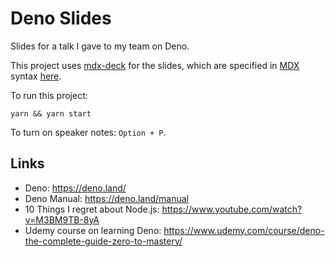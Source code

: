 # Deno Slides

Slides for a talk I gave to my team on Deno.

This project uses [mdx-deck][mdx-deck] for the slides, which are specified in [MDX][mdx] syntax [here][slides].

[mdx]: https://mdxjs.com/
[mdx-deck]: https://github.com/jxnblk/mdx-deck
[slides]: ./slides.mdx

To run this project:

```
yarn && yarn start
```

To turn on speaker notes: `Option + P`.

## Links

- Deno: https://deno.land/
- Deno Manual: https://deno.land/manual
- 10 Things I regret about Node.js: https://www.youtube.com/watch?v=M3BM9TB-8yA
- Udemy course on learning Deno: https://www.udemy.com/course/deno-the-complete-guide-zero-to-mastery/
